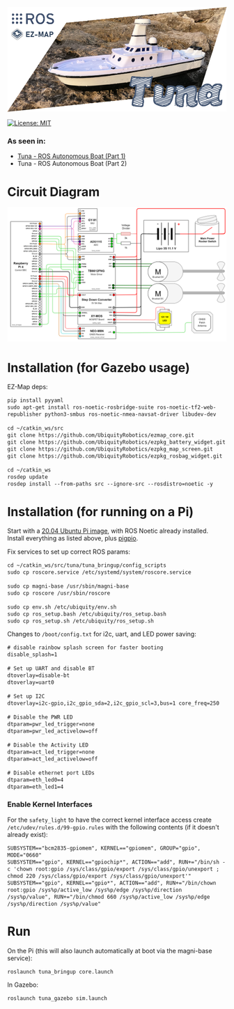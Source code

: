 ![Diagram](tuna/schematics/image.png)

[![License: MIT](https://img.shields.io/badge/License-MIT-yellow.svg)](https://opensource.org/licenses/MIT)

### As seen in:
-  [Tuna - ROS Autonomous Boat (Part 1)](https://www.youtube.com/watch?v=CoFgflu3uPA)
-  Tuna - ROS Autonomous Boat (Part 2)

# Circuit Diagram

![Diagram](tuna/schematics/TunaElectric.png)

# Installation (for Gazebo usage)

EZ-Map deps:

```
pip install pyyaml
sudo apt-get install ros-noetic-rosbridge-suite ros-noetic-tf2-web-republisher python3-smbus ros-noetic-nmea-navsat-driver libudev-dev

cd ~/catkin_ws/src
git clone https://github.com/UbiquityRobotics/ezmap_core.git
git clone https://github.com/UbiquityRobotics/ezpkg_battery_widget.git
git clone https://github.com/UbiquityRobotics/ezpkg_map_screen.git
git clone https://github.com/UbiquityRobotics/ezpkg_rosbag_widget.git

cd ~/catkin_ws
rosdep update
rosdep install --from-paths src --ignore-src --rosdistro=noetic -y
```

# Installation (for running on a Pi)

Start with a [20.04 Ubuntu Pi image](https://learn.ubiquityrobotics.com/noetic_pi_image_downloads), with ROS Noetic already installed. Install everything as listed above, plus [pigpio](https://abyz.me.uk/rpi/pigpio/download.html).

Fix services to set up correct ROS params:

```
cd ~/catkin_ws/src/tuna/tuna_bringup/config_scripts
sudo cp roscore.service /etc/systemd/system/roscore.service

sudo cp magni-base /usr/sbin/magni-base
sudo cp roscore /usr/sbin/roscore

sudo cp env.sh /etc/ubiquity/env.sh
sudo cp ros_setup.bash /etc/ubiquity/ros_setup.bash
sudo cp ros_setup.sh /etc/ubiquity/ros_setup.sh
```

Changes to `/boot/config.txt` for i2c, uart, and LED power saving:

```
# disable rainbow splash screen for faster booting
disable_splash=1

# Set up UART and disable BT
dtoverlay=disable-bt
dtoverlay=uart0

# Set up I2C
dtoverlay=i2c-gpio,i2c_gpio_sda=2,i2c_gpio_scl=3,bus=1 core_freq=250

# Disable the PWR LED
dtparam=pwr_led_trigger=none
dtparam=pwr_led_activelow=off

# Disable the Activity LED
dtparam=act_led_trigger=none
dtparam=act_led_activelow=off

# Disable ethernet port LEDs
dtparam=eth_led0=4
dtparam=eth_led1=4
```

### Enable Kernel Interfaces

For the `safety_light` to have the correct kernel interface access create `/etc/udev/rules.d/99-gpio.rules` with the following contents (if it doesn't already exist):

```
SUBSYSTEM=="bcm2835-gpiomem", KERNEL=="gpiomem", GROUP="gpio", MODE="0660"
SUBSYSTEM=="gpio", KERNEL=="gpiochip*", ACTION=="add", RUN+="/bin/sh -c 'chown root:gpio /sys/class/gpio/export /sys/class/gpio/unexport ; chmod 220 /sys/class/gpio/export /sys/class/gpio/unexport'"
SUBSYSTEM=="gpio", KERNEL=="gpio*", ACTION=="add", RUN+="/bin/chown root:gpio /sys%p/active_low /sys%p/edge /sys%p/direction /sys%p/value", RUN+="/bin/chmod 660 /sys%p/active_low /sys%p/edge /sys%p/direction /sys%p/value"
```



# Run

On the Pi (this will also launch automatically at boot via the magni-base service):
```
roslaunch tuna_bringup core.launch
```

In Gazebo:
```
roslaunch tuna_gazebo sim.launch
```
